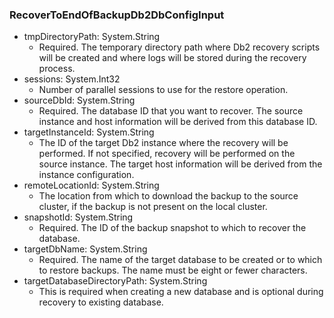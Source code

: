 ### RecoverToEndOfBackupDb2DbConfigInput


- tmpDirectoryPath: System.String
  - Required. The temporary directory path where Db2 recovery scripts will be created and where logs will be stored during the recovery process.
- sessions: System.Int32
  - Number of parallel sessions to use for the restore operation.
- sourceDbId: System.String
  - Required. The database ID that you want to recover. The source instance and host information will be derived from this database ID.
- targetInstanceId: System.String
  - The ID of the target Db2 instance where the recovery will be performed. If not specified, recovery will be performed on the source instance. The target host information will be derived from the instance configuration.
- remoteLocationId: System.String
  - The location from which to download the backup to the source cluster, if the backup is not present on the local cluster.
- snapshotId: System.String
  - Required. The ID of the backup snapshot to which to recover the database.
- targetDbName: System.String
  - Required. The name of the target database to be created or to which to restore backups. The name must be eight or fewer characters.
- targetDatabaseDirectoryPath: System.String
  - This is required when creating a new database and is optional during recovery to existing database.
